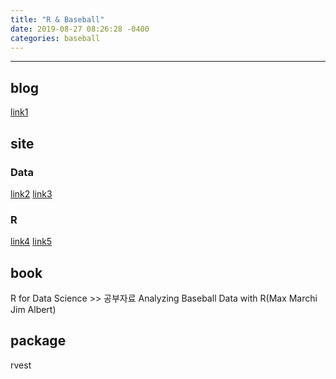 ```yaml
---
title: "R & Baseball"
date: 2019-08-27 08:26:28 -0400
categories: baseball
---
```


---

## blog
[link1]


## site

### Data
[link2]
[link3]


### R
[link4]
[link5]


## book
R for Data Science >> 공부자료
Analyzing  Baseball Data  with R(Max Marchi Jim Albert)

## package
rvest

[link1]: https://cinema4dr12.tistory.com/1061?category=675738
[link2]: https://www.retrosheet.org/gamelogs/index.html
[link3]: https://tht.fangraphs.com/tht-live/importing-data-into-r/
[link4]: https://r4ds.had.co.nz/
[link5]: https://github.com/hadley/r4ds
